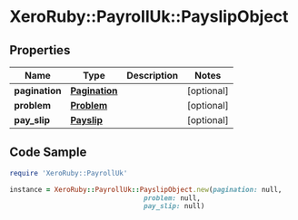 # XeroRuby::PayrollUk::PayslipObject

## Properties

Name | Type | Description | Notes
------------ | ------------- | ------------- | -------------
**pagination** | [**Pagination**](Pagination.md) |  | [optional] 
**problem** | [**Problem**](Problem.md) |  | [optional] 
**pay_slip** | [**Payslip**](Payslip.md) |  | [optional] 

## Code Sample

```ruby
require 'XeroRuby::PayrollUk'

instance = XeroRuby::PayrollUk::PayslipObject.new(pagination: null,
                                 problem: null,
                                 pay_slip: null)
```


